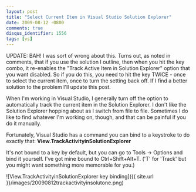 ```yaml
---
layout: post
title: "Select Current Item in Visual Studio Solution Explorer"
date: 2009-08-12 -0800
comments: true
disqus_identifier: 1556
tags: [vs]
---
```

UPDATE: BAH! I was sort of wrong about this. Turns out, as noted in
comments, that if you use the solution I outline, then when you hit the
key combo, it re-enables the "Track Active Item in Solution Explorer"
option that you want disabled. So if you do this, you need to hit the
key TWICE - once to select the current item, once to turn the setting
back off. If I find a better solution to the problem I'll update this
post.

When I'm working in Visual Studio, I generally turn off the option to
automatically track the current item in the Solution Explorer. I don't
like the Solution Explorer hopping about as I switch from file to file.
Sometimes I do like to find whatever I'm working on, though, and that
can be painful if you do it manually.

Fortunately, Visual Studio has a command you can bind to a keystroke to
do exactly that: **View.TrackActivityinSolutionExplorer**

It's not bound to a key by default, but you can go to Tools -\> Options
and bind it yourself. I've got mine bound to Ctrl+Shift+Alt+T. ('T' for
'Track' but you might want something more memorable for you.)

![View.TrackActivityinSolutionExplorer key
binding]({{ site.url }}/images/20090812trackactivityinsolutone.png)
